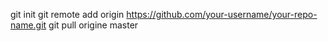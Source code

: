 git init 
git remote add origin https://github.com/your-username/your-repo-name.git
git pull origine master
